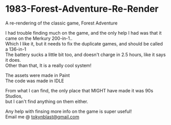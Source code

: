 # 1983-Forest-Adventure-Re-Render
A re-rendering of the classic game, Forest Adventure

I had trouble finding much on the game, and the only help I had was that it came on the Merkury 200-in-1..<br>
Which I like it, but it needs to fix the duplicate games, and should be called a 136-in-1<br>
The battery sucks a little bit too, and doesn't charge in 2.5 hours, like it says it does.<br>
Other than that, It is a really cool system!<br>

The assets were made in Paint<br>
The code was made in IDLE

From what I can find, the only place that MIGHT have made it was 90s Studios,<br>
but I can't find anything on them either.

Any help with finsing more info on the game is super useful!<br>
Email me @ tokynblast@gmail.com
